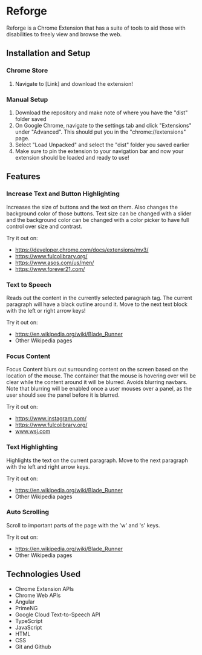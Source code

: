 # Reforge

Reforge is a Chrome Extension that has a suite of tools to aid those with disabilities to freely view and browse the web.

## Installation and Setup

### Chrome Store
1. Navigate to [Link] and download the extension!

### Manual Setup
1. Download the repository and make note of where you have the "dist" folder saved
2. On Google Chrome, navigate to the settings tab and click "Extensions" under "Advanced". This should put you in the "chrome://extensions" page.
3. Select "Load Unpacked" and select the "dist" folder you saved earlier
4. Make sure to pin the extension to your navigation bar and now your extension should be loaded and ready to use!

## Features

### Increase Text and Button Highlighting

Increases the size of buttons and the text on them. Also changes the background color of those buttons. Text size can be changed with a slider and the background color can be changed with a color picker to have full control over size and contrast.

Try it out on:
- https://developer.chrome.com/docs/extensions/mv3/
- https://www.fulcolibrary.org/
- https://www.asos.com/us/men/
- https://www.forever21.com/

### Text to Speech
Reads out the content in the currently selected paragraph tag. The current paragraph will have a black outline around it. Move to the next text block with the left or right arrow keys!

Try it out on:
- https://en.wikipedia.org/wiki/Blade_Runner
- Other Wikipedia pages

### Focus Content
Focus Content blurs out surrounding content on the screen based on the location of the mouse. The container that the mouse is hovering over will be clear while the content around it will be blurred. Avoids blurring navbars. Note that blurring will be enabled once a user mouses over a panel, as the user should see the panel before it is blurred. 

Try it out on:
- https://www.instagram.com/
- https://www.fulcolibrary.org/
- www.wsj.com

### Text Highlighting
Highlights the text on the current paragraph. Move to the next paragraph with the left and right arrow keys.

Try it out on:
- https://en.wikipedia.org/wiki/Blade_Runner
- Other Wikipedia pages

### Auto Scrolling
Scroll to important parts of the page with the 'w' and 's' keys.

Try it out on:
- https://en.wikipedia.org/wiki/Blade_Runner
- Other Wikipedia pages

## Technologies Used
- Chrome Extension APIs
- Chrome Web APIs
- Angular
- PrimeNG
- Google Cloud Text-to-Speech API
- TypeScript
- JavaScript
- HTML
- CSS
- Git and Github
